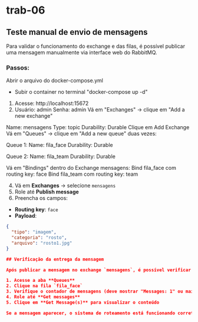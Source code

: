 # trab-06

## Teste manual de envio de mensagens

Para validar o funcionamento do exchange e das filas, é possível publicar uma mensagem manualmente via interface web do RabbitMQ.

### Passos:

Abrir o arquivo do docker-compose.yml
- Subir o container no terminal "docker-compose up -d"

1. Acesse: http://localhost:15672
2. Usuário: admin
   Senha: admin
Vá em "Exchanges" → clique em "Add a new exchange"

Name: mensagens
Type: topic
Durability: Durable
Clique em Add Exchange
Vá em "Queues" → clique em "Add a new queue" duas vezes:

Queue 1:
Name: fila_face
Durability: Durable

Queue 2:
Name: fila_team
Durability: Durable

Vá em "Bindings" dentro do Exchange mensagens:
Bind fila_face com routing key: face
Bind fila_team com routing key: team

4. Vá em **Exchanges** → selecione `mensagens`
5. Role até **Publish message**
6. Preencha os campos:

- **Routing key**: `face`
- **Payload**:
```json
{
  "tipo": "imagem",
  "categoria": "rosto",
  "arquivo": "rosto1.jpg"
}

## Verificação da entrega da mensagem

Após publicar a mensagem no exchange `mensagens`, é possível verificar se ela foi roteada corretamente:

1. Acesse a aba **Queues**
2. Clique na fila `fila_face`
3. Verifique o contador de mensagens (deve mostrar "Messages: 1" ou mais)
4. Role até **Get messages**
5. Clique em **Get Message(s)** para visualizar o conteúdo

Se a mensagem aparecer, o sistema de roteamento está funcionando corretamente.
